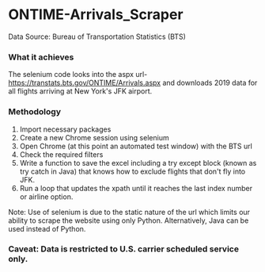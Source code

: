 # ONTIME-Arrivals_Scraper
Data Source: Bureau of Transportation Statistics (BTS)

<h3>What it achieves</h3>

The selenium code looks into the aspx url- https://transtats.bts.gov/ONTIME/Arrivals.aspx and downloads 2019 data for all flights arriving at New York's JFK airport. 

<h3>Methodology</h3>

1) Import necessary packages 
2) Create a new Chrome session using selenium
3) Open Chrome (at this point an automated test window) with the BTS url
4) Check the required filters
5) Write a function to save the excel including a try except block (known as try catch in Java) that knows how to exclude flights that don't fly into JFK.
6) Run a loop that updates the xpath until it reaches the last index number or airline option.

Note: Use of selenium is due to the static nature of the url which limits our ability to scrape the website using only Python. Alternatively, Java can be used instead of Python.

<h3>Caveat: Data is restricted to U.S. carrier scheduled service only.</h3>
